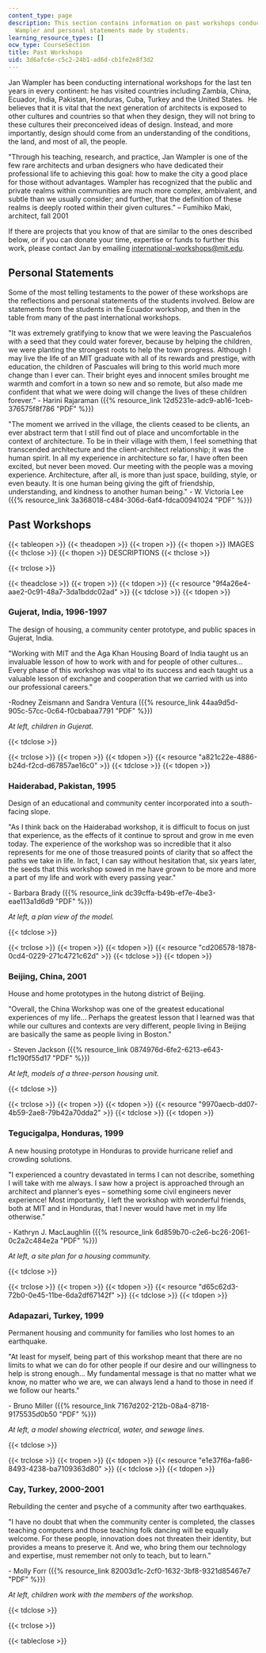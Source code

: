 ```yaml
---
content_type: page
description: This section contains information on past workshops conducted by Jan
  Wampler and personal statements made by students.
learning_resource_types: []
ocw_type: CourseSection
title: Past Workshops
uid: 3d6afc6e-c5c2-24b1-ad6d-cb1fe2e8f3d2
---
```


Jan Wampler has been conducting international workshops for the last ten years in every continent: he has visited countries including Zambia, China, Ecuador, India, Pakistan, Honduras, Cuba, Turkey and the United States.  He believes that it is vital that the next generation of architects is exposed to other cultures and countries so that when they design, they will not bring to these cultures their preconceived ideas of design. Instead, and more importantly, design should come from an understanding of the conditions, the land, and most of all, the people.

"Through his teaching, research, and practice, Jan Wampler is one of the few rare architects and urban designers who have dedicated their professional life to achieving this goal: how to make the city a good place for those without advantages. Wampler has recognized that the public and private realms within communities are much more complex, ambivalent, and subtle than we usually consider; and further, that the definition of these realms is deeply rooted within their given cultures." – Fumihiko Maki, architect, fall 2001

If there are projects that you know of that are similar to the ones described below, or if you can donate your time, expertise or funds to further this work, please contact Jan by emailing [international-workshops@mit.edu](mailto:international-workshops@mit.edu).

Personal Statements
-------------------

Some of the most telling testaments to the power of these workshops are the reflections and personal statements of the students involved. Below are statements from the students in the Ecuador workshop, and then in the table from many of the past international workshops.

"It was extremely gratifying to know that we were leaving the Pascualeños with a seed that they could water forever, because by helping the children, we were planting the strongest roots to help the town progress. Although I may live the life of an MIT graduate with all of its rewards and prestige, with education, the children of Pascuales will bring to this world much more change than I ever can. Their bright eyes and innocent smiles brought me warmth and comfort in a town so new and so remote, but also made me confident that what we were doing will change the lives of these children forever." - Harini Rajaraman ({{% resource_link 12d5231e-adc9-ab16-1ceb-376575f8f786 "PDF" %}})

"The moment we arrived in the village, the clients ceased to be clients, an ever abstract term that I still find out of place and uncomfortable in the context of architecture. To be in their village with them, I feel something that transcended architecture and the client-architect relationship; it was the human spirit. In all my experience in architecture so far, I have often been excited, but never been moved. Our meeting with the people was a moving experience. Architecture, after all, is more than just space, building, style, or even beauty. It is one human being giving the gift of friendship, understanding, and kindness to another human being." - W. Victoria Lee ({{% resource_link 3a368018-c484-306d-6af4-fdca00941024 "PDF" %}})

Past Workshops
--------------

{{< tableopen >}}
{{< theadopen >}}
{{< tropen >}}
{{< thopen >}}
IMAGES
{{< thclose >}}
{{< thopen >}}
DESCRIPTIONS
{{< thclose >}}

{{< trclose >}}

{{< theadclose >}}
{{< tropen >}}
{{< tdopen >}}
{{< resource "9f4a26e4-aae2-0c91-48a7-3da1bddc02ad" >}}
{{< tdclose >}}
{{< tdopen >}}


### Gujerat, India, 1996-1997

The design of housing, a community center prototype, and public spaces in Gujerat, India.

"Working with MIT and the Aga Khan Housing Board of India taught us an invaluable lesson of how to work with and for people of other cultures... Every phase of this workshop was vital to its success and each taught us a valuable lesson of exchange and cooperation that we carried with us into our professional careers."

\-Rodney Zeismann and Sandra Ventura ({{% resource_link 44aa9d5d-905c-57cc-0c64-f0cbabaa7791 "PDF" %}})

_At left, children in Gujerat._


{{< tdclose >}}

{{< trclose >}}
{{< tropen >}}
{{< tdopen >}}
{{< resource "a821c22e-4886-b24d-f2cd-d67857ae16c0" >}}
{{< tdclose >}}
{{< tdopen >}}


### Haiderabad, Pakistan, 1995

Design of an educational and community center incorporated into a south-facing slope.

"As I think back on the Haiderabad workshop, it is difficult to focus on just that experience, as the effects of it continue to sprout and grow in me even today. The experience of the workshop was so incredible that it also represents for me one of those treasured points of clarity that so affect the paths we take in life. In fact, I can say without hesitation that, six years later, the seeds that this workshop sowed in me have grown to be more and more a part of my life and work with every passing year."

\- Barbara Brady ({{% resource_link dc39cffa-b49b-ef7e-4be3-eae113a1d6d9 "PDF" %}})

_At left, a plan view of the model._


{{< tdclose >}}

{{< trclose >}}
{{< tropen >}}
{{< tdopen >}}
{{< resource "cd206578-1878-0cd4-0229-271c4721c62d" >}}
{{< tdclose >}}
{{< tdopen >}}


### Beijing, China, 2001

House and home prototypes in the hutong district of Beijing.

"Overall, the China Workshop was one of the greatest educational experiences of my life... Perhaps the greatest lesson that I learned was that while our cultures and contexts are very different, people living in Beijing are basically the same as people living in Boston."

\- Steven Jackson ({{% resource_link 0874976d-6fe2-6213-e643-f1c190f55d17 "PDF" %}})

_At left, models of a three-person housing unit._


{{< tdclose >}}

{{< trclose >}}
{{< tropen >}}
{{< tdopen >}}
{{< resource "9970aecb-dd07-4b59-2ae8-79b42a70dda2" >}}
{{< tdclose >}}
{{< tdopen >}}


### Tegucigalpa, Honduras, 1999

A new housing prototype in Honduras to provide hurricane relief and crowding solutions.

"I experienced a country devastated in terms I can not describe, something I will take with me always. I saw how a project is approached through an architect and planner’s eyes – something some civil engineers never experience! Most importantly, I left the workshop with wonderful friends, both at MIT and in Honduras, that I never would have met in my life otherwise."

\- Kathryn J. MacLaughlin ({{% resource_link 6d859b70-c2e6-bc26-2061-0c2a2c484e2a "PDF" %}})

_At left, a site plan for a housing community._


{{< tdclose >}}

{{< trclose >}}
{{< tropen >}}
{{< tdopen >}}
{{< resource "d65c62d3-72b0-0e45-11be-6da2df67142f" >}}
{{< tdclose >}}
{{< tdopen >}}


### Adapazari, Turkey, 1999

Permanent housing and community for families who lost homes to an earthquake.

"At least for myself, being part of this workshop meant that there are no limits to what we can do for other people if our desire and our willingness to help is strong enough... My fundamental message is that no matter what we know, no matter who we are, we can always lend a hand to those in need if we follow our hearts."

\- Bruno Miller ({{% resource_link 7167d202-212b-08a4-8718-9175535d0b50 "PDF" %}})

_At left, a model showing electrical, water, and sewage lines._


{{< tdclose >}}

{{< trclose >}}
{{< tropen >}}
{{< tdopen >}}
{{< resource "e1e37f6a-fa86-8493-4238-ba7109363d80" >}}
{{< tdclose >}}
{{< tdopen >}}


### Cay, Turkey, 2000-2001

Rebuilding the center and psyche of a community after two earthquakes.

"I have no doubt that when the community center is completed, the classes teaching computers and those teaching folk dancing will be equally welcome. For these people, innovation does not threaten their identity, but provides a means to preserve it. And we, who bring them our technology and expertise, must remember not only to teach, but to learn."

\- Molly Forr ({{% resource_link 82003d1c-2cf0-1632-3bf8-9321d85467e7 "PDF" %}})

_At left, children work with the members of the workshop._


{{< tdclose >}}

{{< trclose >}}

{{< tableclose >}}